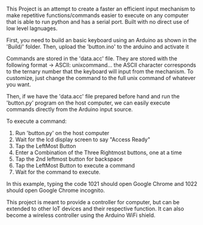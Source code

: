 This Project is an attempt to create a faster an efficient input mechanism
to make repetitive functions/commands easier to execute on any computer
that is able to run python and has a serial port.
Built with no direct use of low level lagnuages.

First, you need to build an basic keyboard using an Arduino as shown in 
the 'Build/' folder. Then, upload the 'button.ino' to the arduino and 
activate it

Commands are stored in the 'data.acc' file. They are stored with the following format
->      ASCII: unixcommand...
the ASCII character corresponds to the ternary number that the keyboard will input
from the mechanism. To customize, just change the command to the full unix command
of whatever you want.

Then, if we have the 'data.acc' file prepared before hand and run the 'button.py' 
program on the host computer, we can easily execute commands directly from the 
Arduino input source.

To execute a command:
1. Run 'button.py' on the host computer
2. Wait for the lcd display screen to say "Access Ready"
3. Tap the LeftMost Button
4. Enter a Combination of the Three Rightmost buttons, one at a time
5. Tap the 2nd leftmost button for backspace
6. Tap the LeftMost Button to execute a command
7. Wait for the command to execute.

In this example, typing the code 1021 should open Google Chrome 
and 1022 should open Google Chrome incognito.

This project is meant to provide a controller for computer, but can be extended
to other IoT devices and their respective function. It can also become a wireless
controller using the Arduino WiFi shield.
